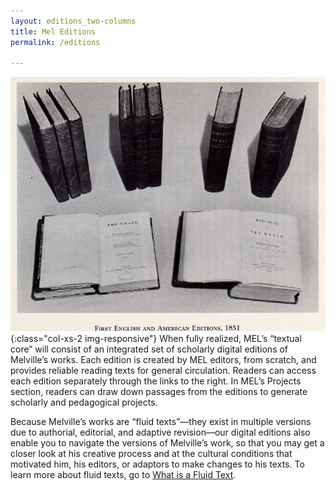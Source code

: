 ```yaml
---
layout: editions_two-columns
title: Mel Editions
permalink: /editions
 
---
```

 

![image-title-here](/images/editions_first_english_american_editions.jpg){:class="col-xs-2 img-responsive"} When fully realized, MEL’s “textual core” will consist of an integrated set of scholarly digital editions of Melville’s works.  Each edition is created by MEL editors, from scratch, and provides reliable reading texts for general circulation. Readers can access each edition separately through the links to the right. In MEL’s Projects section, readers can draw down passages from the editions to generate scholarly and pedagogical projects.

Because Melville’s works are “fluid texts”—they exist in multiple versions due to authorial, editorial, and adaptive revision—our digital editions also enable you to navigate the versions of Melville’s work, so that you may get a closer look at his creative process and at the cultural conditions that motivated him, his editors, or adaptors to make changes to his texts.  To learn more about fluid texts, go to [What is a Fluid Text](/what-is-a-fluid-text.html).


